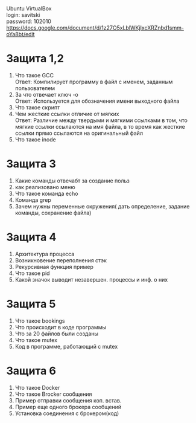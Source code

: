 <br>Ubuntu VirtualBox
<br>login: savitski
<br>password: 102010
https://docs.google.com/document/d/1z27O5xLblWKjIxcXRZnbd1smm-oYa8bt/edit

# Защита 1,2
1. Что такое GCC<br>
Ответ: Компилирует программу в файл с именем, заданным пользователем
2. За что отвечает ключ -o<br>
Ответ: Используется для обозначения имени выходного файла
3. Что такое скрипт<br>
4. Чем жесткие ссылки отличие от мягких<br>
Ответ: Различие между твердыми и мягкими ссылками в том, что мягкие ссылки ссылаются на имя файла, в то время как жесткие ссылки прямо ссылаются на оригинальный файл
5. Что такое inode<br>
# Защита 3
1. Какие команды отвечабт за создание польз<br>
2. как реализовано меню<br>
3. Что такое команда echo<br>
4. Команда grep<br>
5. Зачем нужны переменные окружения( дать определение, задание команды, сохранение файла)<br>
# Защита 4
1. Архитектура процесса<br>
2. Возникновение переполнения стэк<br>
3. Рекурсивная функция пример<br>
4. Что такое pid<br>
5. Какой значок выводит незавершен. процессы и инф. о них<br>
# Защита 5
1. Что такое bookings<br>
2. Что происходит в коде программы<br>
3. Что за 20 файлов были созданы<br>
4. Что такое mutex<br>
5. Код в программе, работающий с mutex<br>
# Защита 6
1. Что такое Docker<br>
2. Что такое Brocker сообщения<br>
3. Пример отправки сообщения коп. встав.<br>
4. Пример еще одного брокера сообщений<br>
5. Установка соединения с брокером(код)<br>
